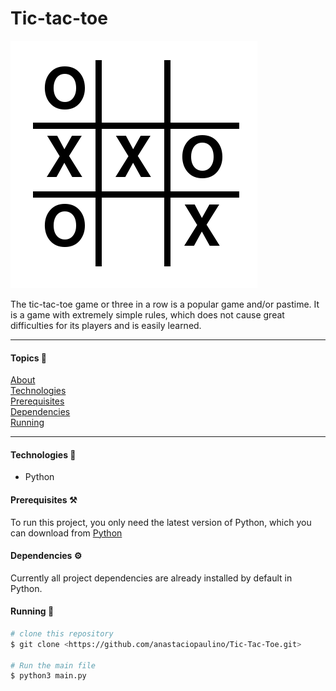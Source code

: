 # Tic-tac-toe
<img src="./assets/img/favicon.png" />
<p>
The tic-tac-toe game or three in a row is a popular game and/or pastime. It is a game with extremely simple rules, which does not cause great difficulties for its players and is easily learned.
</p>

<hr />

#### Topics 📃
<p>
<a href="#Tic-tac-toe">About</a> <br />
<a href="#technologies">Technologies</a> <br />
<a href="#prerequisites">Prerequisites</a> <br />
<a href="#dependencies">Dependencies</a> <br />
<a href="#Running">Running</a> <br />
</p>

<hr />

#### Technologies 🧰
<ul>
<li>Python</li>
</ul>

#### Prerequisites ⚒️

<p>
To run this project, you only need the latest version of Python, which you can download from <a href="https://python.org">Python</a>
</p>

#### Dependencies ⚙️
<p>
Currently all project dependencies are already installed by default in Python.
</p>

#### Running 🚀
```bash
# clone this repository
$ git clone <https://github.com/anastaciopaulino/Tic-Tac-Toe.git>

# Run the main file
$ python3 main.py

```